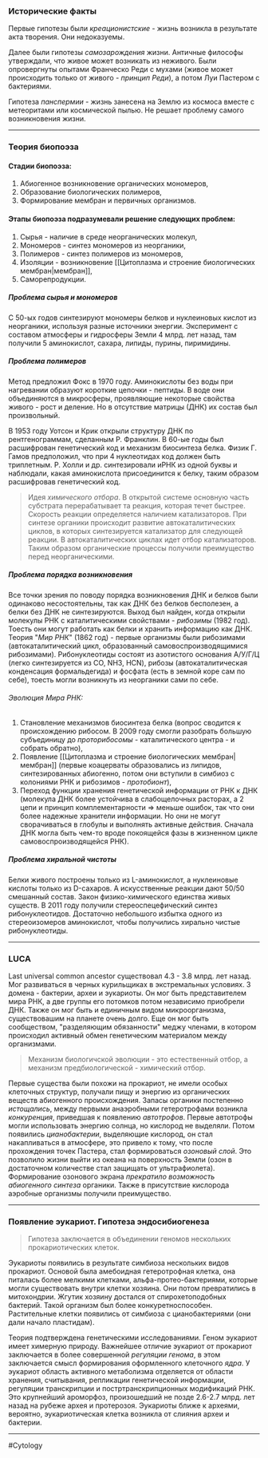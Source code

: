 ### Исторические факты

Первые гипотезы были _креационистские_ - жизнь возникла в результате акта творения. Они недоказуемы.

Далее были гипотезы _самозарождения_ жизни. Античные философы утверждали, что живое может возникать из неживого. Были опровергнуты опытами Франческо Реди с мухами (живое может происходить только от живого - _принцип Реди_), а потом Луи Пастером с бактериями.

Гипотеза _панспермии_ - жизнь занесена на Землю из космоса вместе с метеоритами или космической пылью. Не решает проблему самого возникновения жизни.

---

### Теория биопоэза

#### Стадии биопоэза:

1. Абиогенное возникновение органических мономеров,
2. Образование биологических полимеров,
3. Формирование мембран и первичных организмов.

#### Этапы биопоэза подразумевали решение следующих проблем:

1. Сырья - наличие в среде неорганических молекул,
2. Мономеров - синтез мономеров из неорганики,
3. Полимеров - синтез полимеров из мономеров,
4. Изоляции - возникновение [[Цитоплазма и строение биологических мембран|мембран]],
5. Саморепродукции.

##### Проблема сырья и мономеров

С 50-ых годов синтезируют мономеры белков и нуклеиновых кислот из неорганики, используя разные источники энергии. Эксперимент с составом атмосферы и гидросферы Земли 4 млрд. лет назад, там получили 5 аминокислот, сахара, липиды, пурины, пиримидины.

##### Проблема полимеров

Метод предложил Фокс в 1970 году. Аминокислоты без воды при нагревании образуют короткие цепочки - пептиды. В воде они объединяются в микросферы, проявляющие некоторые свойства живого - рост и деление. Но в отсутствие матрицы (ДНК) их состав был произвольный.

В 1953 году Уотсон и Крик открыли структуру ДНК по рентгенограммам, сделанным Р. Франклин. В 60-ые годы был расшифрован генетический код и механизм биосинтеза белка. Физик Г. Гамов предположил, что при 4 нуклеотидах код должен быть триплетным. Р. Холли и др. синтезировали иРНК из одной буквы и наблюдали, какая аминокислота присоединится к белку, таким образом расшифровав генетический код.

> Идея _химического отбора_. В открытой системе основную часть субстрата перерабатывает та реакция, которая течет быстрее. Скорость реакции определяется наличием катализаторов. При синтезе органики происходит развитие автокаталитических циклов, в которых синтезируется катализатор для следующей реакции. В автокаталитических циклах идет отбор катализаторов. Таким образом органические процессы получили преимущество перед неорганическими.

##### Проблема порядка возникновения

Все точки зрения по поводу порядка возникновения ДНК и белков были одинаково несостоятельны, так как ДНК без белков бесполезен, а белки без ДНК не синтезируются. Выход был найден, когда открыли молекулы РНК с каталитическими свойствами - _рибозимы_ (1982 год). Тоесть они могут работать как белки и хранить информацию как ДНК. Теория "_Мир РНК_" (1862 год) - первые организмы были рибозимами (автокаталитический цикл, образованный самовоспроизводящимися рибозимами). Рибонуклеотиды состоят из азотистого основания А/У/Г/Ц (легко синтезируется из СО, NH3, HCN), рибозы (автокаталитическая конденсация формальдегида) и фосфата (есть в земной коре сам по себе), тоесть могли возникнуть из неорганики сами по себе.

###### Эволюция Мира РНК:

1. Становление механизмов биосинтеза белка (вопрос сводится к происхождению рибосом. В 2009 году смогли разобрать большую субъединицу до _проторибосомы_ - каталитического центра - и собрать обратно),
2. Появление [[Цитоплазма и строение биологических мембран|мембран]] (первые коацерваты образовались из липидов, синтезированных абиогенно, потом они вступили в симбиоз с колониями РНК и рибозимов - _протобионт_),
3. Переход функции хранения генетической информации от РНК к ДНК (молекула ДНК более устойчива в слабощелочных расторах, а 2 цепи и принцип комплементарности => меньше ошибок, так что они более надежные хранители информации. Но они не могут сворачиваться в глобулы и выполнять активные действия. Сначала ДНК могла быть чем-то вроде покоящейся фазы в жизненном цикле самовоспроизводящейся РНК).

##### Проблема хиральной чистоты

Белки живого построены только из L-аминокислот, а нуклеиновые кислоты только из D-сахаров. А искусственные реакции дают 50/50 смешанный состав. Закон физико-химического единства живых существ. В 2011 году получили стереоспецефический синтез рибонуклеотидов. Достаточно небольшого избытка одного из стереоизомеров аминокислот, чтобы получились хирально чистые рибонуклеотиды.

---

### LUCA

Last universal common ancestor существовал 4.3 - 3.8 млрд. лет назад. Мог развиваться в черных курильщиках в экстремальных условиях. 3 домена - бактерии, археи и эукариоты. Он мог быть представителем мира РНК, а две группы его потомков потом независимо приобрели ДНК. Также он мог быть и единичным видом микроорганизма, существовашим на планете очень долго. Еще он мог быть сообществом, "разделяющим обязанности" меджу членами, в котором происходил активный обмен генетическим материалом между организмами.

> Механизм биологичской эволюции - это естественный отбор, а механизм предбиологической - химический отбор.

Первые существа были похожи на прокариот, не имели особых клеточных структур, получали пищу и энергию из органических веществ абиогенного происхождения. Запасы органики постепенно _истощались_, между первыми анаэробными гетеротрофами возникла _конкуренция_, приведшая к появлению _автотрофов_. Первые автотрофы могли использовать энергию солнца, но кислород не выделяли. Потом появились _цианобактерии_, выделяющие кислород, он стал накапливаться в атмосфере, это привело к тому, что после прохождения точек Пастера, стал формироваться _озоновый слой_. Это позволило жизни выйти из океана на поверхность Земли (озон в достаточном количестве стал защищать от ультрафиолета). Формирование озонового экрана _прекратило возможность абиогенного синтеза_ органики. Также в присутствие кислорода аэробные организмы получили преимущество.

---

### Появление эукариот. Гипотеза эндосибиогенеза

> Гипотеза заключается в объединении геномов нескольких прокариотических клеток. 

Эукариоты появились в результате симбиоза нескольких видов прокариот. Основой была амебоидная гетеротрофная клетка, она питалась более мелкими клетками, альфа-протео-бактериями, которые могли существовать внутри клетки хозяина. Они потом превратились в митохондрии. Жгутик хозяину достался от спирохетоподобных бактерий. Такой организм был более конкуретноспособен. Растительные клетки появились от симбиоза с цианобактериями (они дали начало пластидам).

Теория подтверждена генетическими исследованиями. Геном эукариот имеет химерную природу. Важнейшее отличие эукариот от прокариот заключается в более совершенной _регуляции генома_, в этом заключается смысл формирования оформленного клеточного _ядра_. У эукариот область активного метаболизма отделяется от области хранения, считывания, репликации генетической информации, регуляции транскрипции и постртранскрипционных модификаций РНК. Это крупнейший ароморфоз, произошедший не позде 2.6-2.7 млрд. лет назад на рубеже архея и протерозоя. Эукариоты ближе к археями, вероятно, эукариотическая клетка возникла от слияния археи и бактерии.

---
#Cytology 